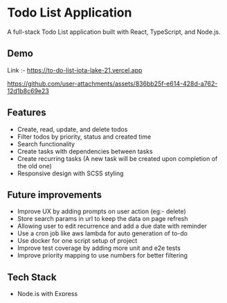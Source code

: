 
# Todo List Application

A full-stack Todo List application built with React, TypeScript, and Node.js.

## Demo 

Link :- https://to-do-list-iota-lake-21.vercel.app

https://github.com/user-attachments/assets/836bb25f-e614-428d-a762-12d1b8c69e23

## Features

- Create, read, update, and delete todos
- Filter todos by priority, status and created time
- Search functionality
- Create tasks with dependencies between tasks 
- Create recurring tasks (A new task will be created upon completion of the old one)
- Responsive design with SCSS styling

## Future improvements

- Improve UX by adding prompts on user action (eg:- delete)
- Store search params in url to keep the data on page refresh
- Allowing user to edit recurrence and add a due date with reminder
- Use a cron job like aws lambda for auto generation of to-do
- Use docker for one script setup of project
- Improve test coverage by adding more unit and e2e tests
- Improve priority mapping to use numbers for better filtering

## Tech Stack

- Node.js with Express
- React.js
- Sass (SCSS)
- Mongodb cloud (Key attached on env)
- TypeScript

## Project Structure

```
.
├── frontend/          # React frontend application
└── backend/           # Node.js backend server
```

## Setup Instructions

### Backend Setup

1. Navigate to the `backend` directory:

```bash
cd backend
```

2. Install dependencies:

```bash
npm install
```

3. Start the backend server:

```bash
npm run dev
```

The server will run on `http://localhost:3001`.

### Frontend Setup

1. Navigate to the `frontend` directory:

```bash
cd frontend
```

2. Install dependencies:

```bash
npm install
```

3. Start the development server:

```bash
npm run dev
```

The application will open in your browser at `http://localhost:5173`.

## Testing Scripts

### Backend Scripts

- `npm start` - Start the backend server
- `npm run dev` - Start the server in development mode with hot reloading
- `npm test` - Run backend tests

### Frontend Scripts

- `npm start` - Start the development server
- `npm test` - Run frontend tests
- `npm run build` - Build the application for production
- `npm run lint` - Run ESLint to check code quality
